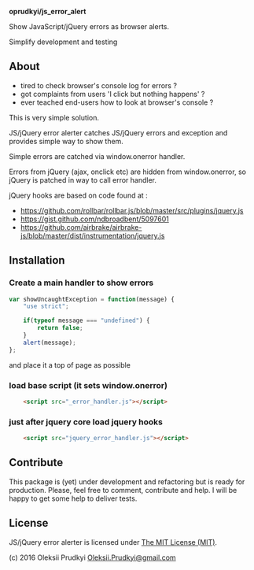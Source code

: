 **oprudkyi/js_error_alert** 

Show JavaScript/jQuery errors as browser alerts. 

Simplify development and testing

## About

- tired to check browser's console log for errors ?
- got complaints from users 'I click but nothing happens' ?
- ever teached end-users how to look at browser's console ?

This is very simple solution. 

JS/jQuery error alerter catches JS/jQuery errors and exception and provides simple way to show them.

Simple errors are catched via window.onerror handler.

Errors from jQuery (ajax, onclick etc) are hidden from window.onerror, so jQuery is patched in way to call error handler.

jQuery hooks are based on code found at :

- https://github.com/rollbar/rollbar.js/blob/master/src/plugins/jquery.js
- https://gist.github.com/ndbroadbent/5097601
- https://github.com/airbrake/airbrake-js/blob/master/dist/instrumentation/jquery.js



## Installation

### Create a main handler to show errors

```js
var showUncaughtException = function(message) {
	"use strict";

	if(typeof message === "undefined") {
		return false;
	}
	alert(message);
};

```
and place it a top of page as possible

### load base script (it sets window.onerror)
```html
	<script src="_error_handler.js"></script>
```

### just after jquery core load jquery hooks 
```html
	<script src="jquery_error_handler.js"></script>
```

## Contribute

This package is (yet) under development and refactoring but is ready for
production. Please, feel free to comment, contribute and help. I will be happy
to get some help to deliver tests.

## License

JS/jQuery error alerter is licensed under [The MIT License (MIT)](LICENSE).

(c) 2016 Oleksii Prudkyi <Oleksii.Prudkyi@gmail.com>

